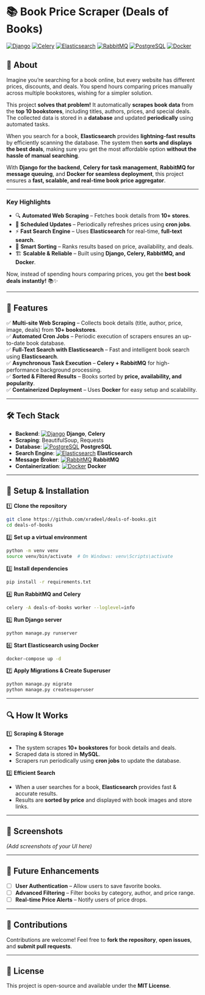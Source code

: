 # 📚 Book Price Scraper (Deals of Books)  

[![Django][Django-badge]][Django-url] [![Celery][Celery-badge]][Celery-url] [![Elasticsearch][Elasticsearch-badge]][Elasticsearch-url] [![RabbitMQ][RabbitMQ-badge]][RabbitMQ-url] [![PostgreSQL][PostgreSQL-badge]][PostgreSQL-url] [![Docker][Docker-badge]][Docker-url]  

## 📖 About  

Imagine you’re searching for a book online, but every website has different prices, discounts, and deals. You spend hours comparing prices manually across multiple bookstores, wishing for a simpler solution.  

This project **solves that problem!** It automatically **scrapes book data** from the **top 10 bookstores**, including titles, authors, prices, and special deals. The collected data is stored in a **database** and updated **periodically** using automated tasks.  

When you search for a book, **Elasticsearch** provides **lightning-fast results** by efficiently scanning the database. The system then **sorts and displays the best deals**, making sure you get the most affordable option **without the hassle of manual searching**.  

With **Django for the backend**, **Celery for task management**, **RabbitMQ for message queuing**, and **Docker for seamless deployment**, this project ensures a **fast, scalable, and real-time book price aggregator**.  

---

### **Key Highlights**  

- 🔍 **Automated Web Scraping** – Fetches book details from **10+ stores**.  
- 🔁 **Scheduled Updates** – Periodically refreshes prices using **cron jobs**.  
- ⚡ **Fast Search Engine** – Uses **Elasticsearch** for real-time, **full-text search**.  
- 🎯 **Smart Sorting** – Ranks results based on price, availability, and deals.  
- 🏗️ **Scalable & Reliable** – Built using **Django, Celery, RabbitMQ, and Docker**.  

Now, instead of spending hours comparing prices, you get the **best book deals instantly!** 📚✨  


---

## 🚀 Features  

✅ **Multi-site Web Scraping** – Collects book details (title, author, price, image, deals) from **10+ bookstores**.  
✅ **Automated Cron Jobs** – Periodic execution of scrapers ensures an up-to-date book database.  
✅ **Full-Text Search with Elasticsearch** – Fast and intelligent book search using **Elasticsearch**.  
✅ **Asynchronous Task Execution** – **Celery + RabbitMQ** for high-performance background processing.  
✅ **Sorted & Filtered Results** – Books sorted by **price, availability, and popularity**.  
✅ **Containerized Deployment** – Uses **Docker** for easy setup and scalability.  

---

## 🛠️ Tech Stack  

- **Backend**: [![Django][Django-badge]][Django-url] **Django**, **Celery**  
- **Scraping**: BeautifulSoup, Requests  
- **Database**: [![PostgreSQL][PostgreSQL-badge]][PostgreSQL-url] **PostgreSQL**  
- **Search Engine**: [![Elasticsearch][Elasticsearch-badge]][Elasticsearch-url] **Elasticsearch**  
- **Message Broker**: [![RabbitMQ][RabbitMQ-badge]][RabbitMQ-url] **RabbitMQ**  
- **Containerization**: [![Docker][Docker-badge]][Docker-url] **Docker**  

---

## 🔧 Setup & Installation  

1️⃣ **Clone the repository**  
```bash
git clone https://github.com/xradeel/deals-of-books.git
cd deals-of-books
```  

2️⃣ **Set up a virtual environment**  
```bash
python -m venv venv
source venv/bin/activate  # On Windows: venv\Scripts\activate
```  

3️⃣ **Install dependencies**  
```bash
pip install -r requirements.txt
```  

4️⃣ **Run RabbitMQ and Celery**  
```bash
celery -A deals-of-books worker --loglevel=info
```  

5️⃣ **Run Django server**  
```bash
python manage.py runserver
```  

6️⃣ **Start Elasticsearch using Docker**  
```bash
docker-compose up -d
```  

7️⃣ **Apply Migrations & Create Superuser**  
```bash
python manage.py migrate
python manage.py createsuperuser
```  

---

## 🔍 How It Works  

1️⃣ **Scraping & Storage**  
- The system scrapes **10+ bookstores** for book details and deals.  
- Scraped data is stored in **MySQL**.  
- Scrapers run periodically using **cron jobs** to update the database.  

2️⃣ **Efficient Search**  
- When a user searches for a book, **Elasticsearch** provides fast & accurate results.  
- Results are **sorted by price** and displayed with book images and store links.  

---

## 📸 Screenshots  

*(Add screenshots of your UI here)*  

---

## 📌 Future Enhancements  

- [ ] **User Authentication** – Allow users to save favorite books.  
- [ ] **Advanced Filtering** – Filter books by category, author, and price range.  
- [ ] **Real-time Price Alerts** – Notify users of price drops.  

---

## 🤝 Contributions  

Contributions are welcome! Feel free to **fork the repository**, **open issues**, and **submit pull requests**.  

---

## 📝 License  

This project is open-source and available under the **MIT License**.  
 

[Django-badge]: https://img.shields.io/badge/Django-092E20?style=for-the-badge&logo=django&logoColor=white  
[Django-url]: https://www.djangoproject.com/  

[Celery-badge]: https://img.shields.io/badge/Celery-37814A?style=for-the-badge&logo=celery&logoColor=white  
[Celery-url]: https://docs.celeryq.dev/en/stable/  

[Elasticsearch-badge]: https://img.shields.io/badge/Elasticsearch-005571?style=for-the-badge&logo=elasticsearch&logoColor=white  
[Elasticsearch-url]: https://www.elastic.co/elasticsearch/  

[RabbitMQ-badge]: https://img.shields.io/badge/RabbitMQ-FF6600?style=for-the-badge&logo=rabbitmq&logoColor=white  
[RabbitMQ-url]: https://www.rabbitmq.com/  

[PostgreSQL-badge]: https://img.shields.io/badge/PostgreSQL-316192?style=for-the-badge&logo=postgresql&logoColor=white  
[PostgreSQL-url]: https://www.postgresql.org/  

[Docker-badge]: https://img.shields.io/badge/Docker-2496ED?style=for-the-badge&logo=docker&logoColor=white  
[Docker-url]: https://www.docker.com/  
